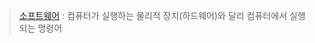 > [소프트웨어](https://www.webster-dictionary.org/definition/software) : 컴퓨터가 실행하는 물리적 장치(하드웨어)와 달리 컴퓨터에서 실행되는 명령어
